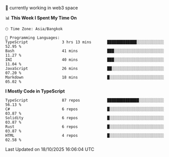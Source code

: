 🔭 currently working in web3 space

<!--START_SECTION:waka-->
📊 **This Week I Spent My Time On** 

```text
🕑︎ Time Zone: Asia/Bangkok

💬 Programming Languages: 
TypeScript               3 hrs 13 mins       █████████████░░░░░░░░░░░░   52.95 % 
Bash                     41 mins             ███░░░░░░░░░░░░░░░░░░░░░░   11.27 % 
INI                      40 mins             ███░░░░░░░░░░░░░░░░░░░░░░   11.04 % 
JavaScript               26 mins             ██░░░░░░░░░░░░░░░░░░░░░░░   07.20 % 
Markdown                 18 mins             █░░░░░░░░░░░░░░░░░░░░░░░░   05.02 % 
```

**I Mostly Code in TypeScript** 

```text
TypeScript               87 repos            ██████████████░░░░░░░░░░░   56.13 % 
C#                       6 repos             █░░░░░░░░░░░░░░░░░░░░░░░░   03.87 % 
Solidity                 6 repos             █░░░░░░░░░░░░░░░░░░░░░░░░   03.87 % 
Rust                     6 repos             █░░░░░░░░░░░░░░░░░░░░░░░░   03.87 % 
HTML                     4 repos             █░░░░░░░░░░░░░░░░░░░░░░░░   02.58 % 
```




 Last Updated on 18/10/2025 16:06:04 UTC
<!--END_SECTION:waka-->
